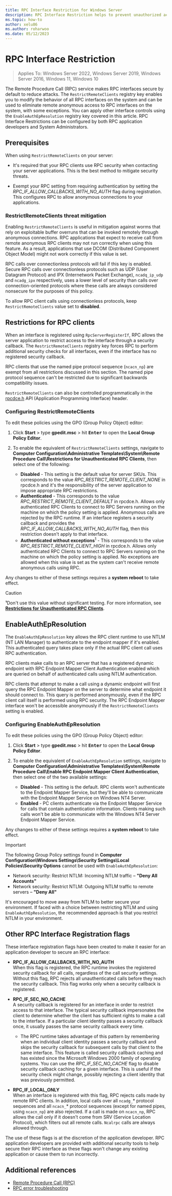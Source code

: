 ```yaml
---
title: RPC Interface Restriction for Windows Server
description: RPC Interface Restriction helps to prevent unauthorized access to system resources and data when enabled in group policy object editor or in the registry.
ms.topic: how-to
author: xelu86 
ms.author: roharwoo
ms.date: 05/12/2023
---
```


# RPC Interface Restriction

> Applies To: Windows Server 2022, Windows Server 2019, Windows Server 2016, Windows 11, Windows 10

The Remote Procedure Call (RPC) service makes RPC interfaces secure by default to reduce attacks. The `RestrictRemoteClients` registry key enables you to modify the behavior of all RPC interfaces on the system and can be used to eliminate remote anonymous access to RPC interfaces on the system, with some exceptions. You can apply other interface controls using the `EnableAuthEpResolution` registry key covered in this article. RPC Interface Restrictions can be configured by both RPC application developers and System Administrators.

## Prerequisites

When using `RestrictRemoteClients` on your server:

- It's required that your RPC clients use RPC security when contacting your server applications. This is the best method to mitigate security threats.  

- Exempt your RPC setting from requiring authentication by setting the _RPC_IF_ALLOW_CALLBACKS_WITH_NO_AUTH_ flag during registration. This configures RPC to allow anonymous connections to your applications.

### RestrictRemoteClients threat mitigation

Enabling `RestrictRemoteClients` is useful in mitigation against worms that rely on exploitable buffer overruns that can be invoked remotely through anonymous connections. RPC applications that expect to receive call from remote anonymous RPC clients may not run correctly when using this feature. As a result, applications that use DCOM (Distributed Component Object Model) might not work correctly if this value is set.

RPC calls over connectionless protocols will fail if this key is enabled. Secure RPC calls over connectionless protocols such as UDP (User Datagram Protocol) and IPX (Internetwork Packet Exchange), `ncadq_ip_udp` and `ncadg_ipx` respectively, uses a lower level of security than calls over connection-oriented protocols where these calls are always considered nonsecure for the purposes of this policy.

To allow RPC client calls using connectionless protocols, keep `RestrictRemoteClients` value set to **disabled**.

## Restrictions for RPC clients

When an interface is registered using `RpcServerRegisterIf`, RPC allows the server application to restrict access to the interface through a security callback. The `RestrictRemoteClients` registry key forces RPC to perform additional security checks for all interfaces, even if the interface has no registered security callback.

RPC clients that use the named pipe protocol sequence (`ncacn_np`) are exempt from all restrictions discussed in this section. The named pipe protocol sequence can't be restricted due to significant backwards compatibility issues.

`RestrictRemoteClients` can also be controlled programmatically in the [rpcdce.h](/windows/win32/api/rpcdce/) API (Application Programming Interface) header.

### Configuring RestrictRemoteClients

To edit these policies using the GPO (Group Policy Object) editor:

1. Click **Start** > type **gpedit.msc** > hit **<kbd>Enter</kbd>** to open the **Local Group Policy Editor**.

1. To enable the equivalent of `RestrictRemoteClients` settings, navigate to **Computer Configuration\Administrative Templates\System\Remote Procedure Call\Restrictions for Unauthenticated RPC Clients**, then select one of the following:

   - **Disabled** - This setting is the default value for server SKUs. This corresponds to the value _RPC_RESTRICT_REMOTE_CLIENT_NONE_ in rpcdce.h and it's the responsibility of the server application to impose appropriate RPC restrictions.
   - **Authenticated** - This corresponds to the value _RPC_RESTRICT_REMOTE_CLIENT_DEFAULT_ in rpcdce.h. Allows only authenticated RPC Clients to connect to RPC Servers running on the machine on which the policy setting is applied. Anonymous calls are rejected by the RPC runtime. If an interface registers a security callback and provides the _RPC_IF_ALLOW_CALLBACKS_WITH_NO_AUTH_ flag, then this restriction doesn't apply to that interface.
   - **Authenticated without exceptions**<sup>1</sup> - This corresponds to the value _RPC_RESTRICT_REMOTE_CLIENT_HIGH_ in rpcdce.h. Allows only authenticated RPC Clients to connect to RPC Servers running on the machine on which the policy setting is applied. No exceptions are allowed when this value is set as the system can't receive remote anonymous calls using RPC.

Any changes to either of these settings requires a **system reboot** to take effect.

> [!CAUTION]
> **¹**Don't use this value without significant testing. For more information, see **[Restrictions for Unauthenticated RPC Clients](https://techcommunity.microsoft.com/t5/ask-the-directory-services-team/restrictions-for-unauthenticated-rpc-clients-the-group-policy/ba-p/399128)**.

## EnableAuthEpResolution

The `EnableAuthEpResolution` key allows the RPC client runtime to use NTLM (NT LAN Manager) to authenticate to the endpoint mapper if it's enabled. This authenticated query takes place only if the actual RPC client call uses RPC authentication.

RPC clients make calls to an RPC server that has a registered dynamic endpoint with RPC Endpoint Mapper Client Authentication enabled which are queried on behalf of authenticated calls using NTLM authentication.

RPC clients that attempt to make a call using a dynamic endpoint will first query the RPC Endpoint Mapper on the server to determine what endpoint it should connect to. This query is performed anonymously, even if the RPC client call itself is performed using RPC security. The RPC Endpoint Mapper interface won't be accessible anonymously if the `RestrictRemoteClients` setting is enabled.

### Configuring EnableAuthEpResolution

To edit these policies using the GPO (Group Policy Object) editor:

1. Click **Start** > type **gpedit.msc** > hit **<kbd>Enter</kbd>** to open the **Local Group Policy Editor**.

1. To enable the equivalent of `EnableAuthEpResolution` settings, navigate to **Computer Configuration\Administrative Templates\System\Remote Procedure Call\Enable RPC Endpoint Mapper Client Authentication**, then select one of the two available settings:

   - **Disabled** - This setting is the default. RPC clients won't authenticate to the Endpoint Mapper Service, but they'll be able to communicate with the Endpoint Mapper Service on Windows NT4 Server.
   - **Enabled** - PC clients authenticate via the Endpoint Mapper Service for calls that contain authentication information. Clients making such calls won't be able to communicate with the Windows NT4 Server Endpoint Mapper Service.

Any changes to either of these settings requires a **system reboot** to take effect.

> [!IMPORTANT]
> The following Group Policy settings found in **Computer Configuration\Windows Settings\Security Settings\Local Policies\Security Options** cannot be used with `EnableAuthEpResolution`:
> - Network security: Restrict NTLM: Incoming NTLM traffic – **"Deny All Accounts"**
> - Network security: Restrict NTLM: Outgoing NTLM traffic to remote servers – **"Deny All"**
>
> It's encouraged to move away from NTLM to better secure your environment. If faced with a choice between restricting NTLM and using `EnableAuthEpResolution`, the recommended approach is that you restrict NTLM in your environment.  

## Other RPC Interface Registration flags

These interface registration flags have been created to make it easier for an application developer to secure an RPC interface:

- **RPC_IF_ALLOW_CALLBACKS_WITH_NO_AUTH** <br> When this flag is registered, the RPC runtime invokes the registered security callback for all calls, regardless of the call security settings. Without this flag, RPC rejects all unauthenticated calls before they reach the security callback. This flag works only when a security callback is registered.  

- **RPC_IF_SEC_NO_CACHE** <br> A security callback is registered for an interface in order to restrict access to that interface. The typical security callback impersonates the client to determine whether the client has sufficient rights to make a call to the interface. If a particular client identity passes a security callback once, it usually passes the same security callback every time.

  - The RPC runtime takes advantage of this pattern by remembering when an individual client identity passes a security callback and skips the security callback for subsequent calls by that client to the same interface. This feature is called security callback caching and has existed since the Microsoft Windows 2000 family of operating systems. You can use the _RPC_IF_SEC_NO_CACHE_ flag to disable security callback caching for a given interface. This is useful if the security check might change, possibly rejecting a client identity that was previously permitted.  

- **RPC_IF_LOCAL_ONLY** <br> When an interface is registered with this flag, RPC rejects calls made by remote RPC clients. In addition, local calls over all `ncadg_`* protocol sequences and all `ncacn_`* protocol sequences (except for named pipes, using `ncacn_np`) are also rejected. If a call is made on `ncacn_np`, RPC allows the call only if it doesn't come from SRV (Service Location Protocol), which filters out all remote calls. `Ncalrpc` calls are always allowed through.  

The use of these flags is at the discretion of the application developer. RPC application developers are provided with additional security tools to help secure their RPC interface as these flags won't change any existing application or cause them to run incorrectly.

## Additional references

- [Remote Procedure Call (RPC)](/windows/win32/rpc/rpc-start-page)
- [RPC error troubleshooting](/troubleshoot/windows-client/networking/rpc-errors-troubleshooting)
